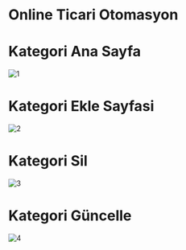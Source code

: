 # Online Ticari Otomasyon

# Kategori Ana Sayfa

![1](https://user-images.githubusercontent.com/47839471/156859608-6f9808a4-d720-4356-8696-cc7f1c0cd1e2.png)

# Kategori Ekle Sayfasi

![2](https://user-images.githubusercontent.com/47839471/156859617-cbdf0867-4908-41da-94dc-e81818a0970d.png)

# Kategori Sil

![3](https://user-images.githubusercontent.com/47839471/156859630-9a1b13ba-572d-41d4-899b-e05d367bcbc7.png)

# Kategori Güncelle

![4](https://user-images.githubusercontent.com/47839471/156859633-b6962dbe-5b32-47b6-8992-f526055e3117.png)
